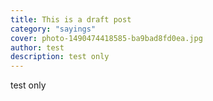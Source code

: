 ```yaml
---
title: This is a draft post
category: "sayings"
cover: photo-1490474418585-ba9bad8fd0ea.jpg
author: test
description: test only
---
```


test only
